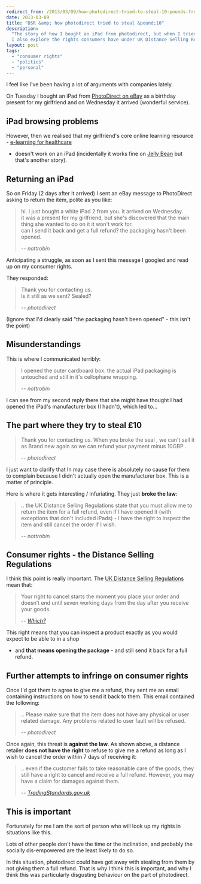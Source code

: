 ```yaml
---
redirect_from: /2013/03/09/how-photodirect-tried-to-steal-10-pounds-from-me/
date: 2013-03-09
title: "DSR &amp; how photodirect tried to steal &pound;10"
description:
  "The story of how I bought an iPad from photodirect, but when I tried to send it back, they attempted to cheat me of my consumer rights.
  I also explore the rights consumers have under UK Distance Selling Regulations."
layout: post
tags:
  - "consumer rights"
  - "politics"
  - "personal"
---
```


I feel like I've been having a lot of arguments with companies lately.

On Tuesday I bought an iPad from [PhotoDirect on eBay](http://www.ebay.co.uk/sch/i.html?_nkw=photodirect) as a birthday present for my girlfriend and on Wednesday it arrived (wonderful service).

## iPad browsing problems

However, then we realised that my girlfriend's core online learning resource - [e-learning for healthcare](http://e-lfh.org.uk)

- doesn't work on an iPad (incidentally it works fine on [Jelly Bean](http://www.android.com/about/jelly-bean/) but that's another story).

## Returning an iPad

So on Friday (2 days after it arrived) I sent an eBay message to PhotoDirect asking to return the item, polite as you like:

> hi. I just bought a white iPad 2 from you. it arrived on Wednesday.  
> it was a present for my girlfriend, but she's discovered that the main thing she wanted to do on it it won't work for.  
> can I send it back and get a full refund? the packaging hasn't been opened.
>
> -- <cite>nottrobin</cite>

Anticipating a struggle, as soon as I sent this message I googled and read up on my consumer rights.

They responded:

> Thank you for contacting us.  
> Is it still as we sent? Sealed?
>
> -- <cite>photodirect</cite>

(Ignore that I'd clearly said "the packaging hasn't been opened" - this isn't the point)

## Misunderstandings

This is where I communicated terribly:

> I opened the outer cardboard box. the actual iPad packaging is untouched and still in it's cellophane wrapping.
>
> -- <cite>nottrobin</cite>

I can see from my second reply there that she might have thought I had opened the iPad's manufacturer box (I hadn't),
which led to...

## The part where they try to steal £10

> Thank you for contacting us.
> When you broke the seal , we can't sell it as Brand new again so we can refund your payment minus 10GBP .
>
> -- <cite>photodirect</cite>

I just want to clarify that In may case there is absolutely no cause for them
to complain because I didn't actually open the manufacturer box. This is a matter of principle.

Here is where it gets interesting / infuriating. They just **broke the law**:

> .. the UK Distance Selling Regulations state that you must allow me to return the item for a full refund, even if I have opened it (with exceptions that don't included iPads) - I have the right to inspect the item and still cancel the order if I wish.
>
> -- <cite>nottrobin</cite>

## Consumer rights - the Distance Selling Regulations

I think this point is really important. The [UK Distance Selling Regulations](http://www.legislation.gov.uk/uksi/2000/2334/contents/made) mean that:

> Your right to cancel starts the moment you place your order and doesn’t end until seven working days from the day after you receive your goods.
>
> -- <cite>[Which?](http://www.which.co.uk/consumer-rights/regulation/distance-selling-regulations/#link-2)</cite>

This right means that you can inspect a product exactly as you would expect to be able to in a shop

- and **that means opening the package** - and still send it back for a full refund.

## Further attempts to infringe on consumer rights

Once I'd got them to agree to give me a refund, they sent me an email containing instructions on how to send it back to them.
This email contained the following:

> .. Please make sure that the item does not have any physical or user related damage.
> Any problems related to user fault will be refused.
>
> -- <cite>photodirect</cite>

Once again, this threat is **against the law**. As shown above,
a distance retailer **does not have the right** to refuse to give me a
refund as long as I wish to cancel the order within 7 days of receiving it:

> .. even if the customer fails to take reasonable care of the goods, they still have a right to cancel and receive a full refund.
> However, you may have a claim for damages against them.
>
> -- <cite>[TradingStandards.gov.uk](http://dshub.tradingstandards.gov.uk/in_practice/return-not-original-packaging)</cite>

## This is important

Fortunately for me I am the sort of person who will look up my rights in situations like this.

Lots of other people don't have the time or the inclination,
and probably the socially dis-empowered are the least likely to do so.

In this situation, photodirect could have got away with stealing from them by not giving them a full refund.
That is why I think this is important, and why I think this was particularly disgusting behaviour on the part of photodirect.

